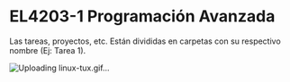 # EL4203-1 Programación Avanzada

Las tareas, proyectos, etc. Están divididas en carpetas con su respectivo nombre (Ej: Tarea 1).


![Uploading linux-tux.gif…]()
